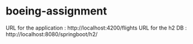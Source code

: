 # boeing-assignment
URL for the application : http://localhost:4200/flights
URL for the h2 DB : http://localhost:8080/springboot/h2/
